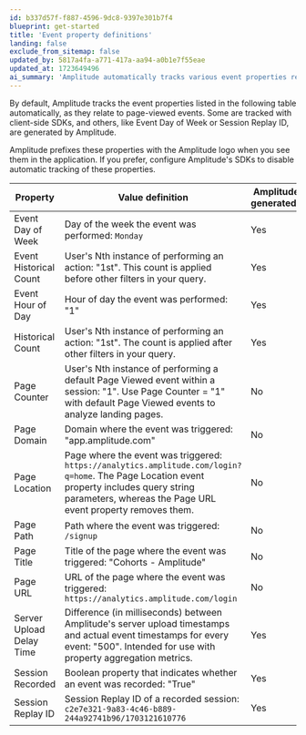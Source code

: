 ```yaml
---
id: b337d57f-f887-4596-9dc8-9397e301b7f4
blueprint: get-started
title: 'Event property definitions'
landing: false
exclude_from_sitemap: false
updated_by: 5817a4fa-a771-417a-aa94-a0b1e7f55eae
updated_at: 1723649496
ai_summary: 'Amplitude automatically tracks various event properties related to page views, some generated by Amplitude. The properties include Event Day of Week, Event Hour of Day, and others like Session Replay ID. You can disable automatic tracking if preferred. These properties help analyze user behavior, such as when events occur and how many times. This data includes details about event timing, page details like URL and title, and session recording information. Understanding and utilizing these properties can enhance your analytics and insights within Amplitude.'
---
```

By default, Amplitude tracks the event properties listed in the following table automatically, as they relate to page-viewed events. Some are tracked with client-side SDKs, and others, like Event Day of Week or Session Replay ID, are generated by Amplitude.

Amplitude prefixes these properties with the Amplitude logo when you see them in the application. If you prefer, configure Amplitude's SDKs to disable automatic tracking of these properties.

| Property                 | Value definition                                                                                                                                                                                         | Amplitude generated? |
| ------------------------ | -------------------------------------------------------------------------------------------------------------------------------------------------------------------------------------------------------- | -------------------- |
| Event Day of Week        | Day of the week the event was performed: `Monday`                                                                                                                                                        | Yes                  |
| Event Historical Count   | User's Nth instance of performing an action: "1st". This count is applied before other filters in your query.                                                                                            | Yes                  |
| Event Hour of Day        | Hour of day the event was performed: "1"                                                                                                                                                                 | Yes                  |
| Historical Count         | User's Nth instance of performing an action: "1st". The count is applied after other filters in your query.                                                                                              | Yes                  |
| Page Counter             | User's Nth instance of performing a default Page Viewed event within a session: "1". Use Page Counter = "1" with default Page Viewed events to analyze landing pages.                                    | No                   |
| Page Domain              | Domain where the event was triggered: "app.amplitude.com"                                                                                                                                                | No                   |
| Page Location            | Page where the event was triggered: `https://analytics.amplitude.com/login?q=home`. The Page Location event property includes query string parameters, whereas the Page URL event property removes them. | No                   |
| Page Path                | Path where the event was triggered: `/signup`                                                                                                                                                            | No                   |
| Page Title               | Title of the page where the event was triggered: "Cohorts - Amplitude"                                                                                                                                   | No                   |
| Page URL                 | URL of the page where the event was triggered: `https://analytics.amplitude.com/login`                                                                                                                  | No                   |
| Server Upload Delay Time | Difference (in milliseconds) between Amplitude's server upload timestamps and actual event timestamps for every event: "500". Intended for use with property aggregation metrics.                        | Yes                  |
| Session Recorded         | Boolean property that indicates whether an event was recorded: "True"                                                                                                                                    | Yes                  |
| Session Replay ID        | Session Replay ID of a recorded session: `c2e7e321-9a83-4c46-b889-244a92741b96/1703121610776`                                                                                                            | Yes                  |